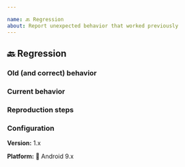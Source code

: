 ```yaml
---

name: 🔙 Regression
about: Report unexpected behavior that worked previously
---
```


## 🔙 Regression

<!--- Summary description of the regression --->

### Old (and correct) behavior

### Current behavior

### Reproduction steps

### Configuration

**Version:** 1.x

**Platform:** :robot: Android 9.x
